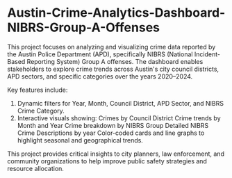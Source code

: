 # Austin-Crime-Analytics-Dashboard-NIBRS-Group-A-Offenses
This project focuses on analyzing and visualizing crime data reported by the Austin Police Department (APD), specifically NIBRS (National Incident-Based Reporting System) Group A offenses. The dashboard enables stakeholders to explore crime trends across Austin's city council districts, APD sectors, and specific categories over the years 2020–2024.

Key features include:

1. Dynamic filters for Year, Month, Council District, APD Sector, and NIBRS Crime Category.
2. Interactive visuals showing:
     Crimes by Council District
     Crime trends by Month and Year
     Crime breakdown by NIBRS Group
     Detailed NIBRS Crime Descriptions by year
     Color-coded cards and line graphs to highlight seasonal and geographical trends.


This project provides critical insights to city planners, law enforcement, and community organizations to help improve public safety strategies and resource allocation.

